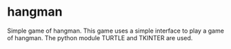 # hangman
Simple game of hangman.
This game uses a simple interface to play a game of hangman. The python module TURTLE and TKINTER are used.
